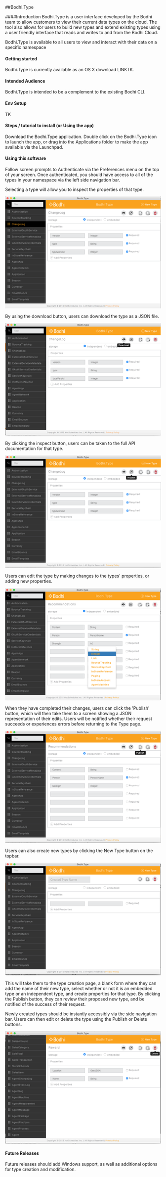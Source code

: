 ##Bodhi.Type

####Introduction
Bodhi.Type is a user interface developed by the Bodhi team to allow customers to view their current data types on the cloud. The tool also allows for users to build new types and extend existing types using a user friendly interface that reads and writes to and from the Bodhi Cloud.

Bodhi.Type is available to all users to view and interact with their data on a specific namespace

#### Getting started

Bodhi.Type is currently available as an OS X download LINKTK.

#### Intended Audience

Bodhi.Type is intended to be a complement to the existing Bodhi CLI. 

#### Env Setup

TK

#### Steps / tutorial to install (or Using the app)

Download the Bodhi.Type application. Double click on the Bodhi.Type icon to launch the app, or drag into the Applications folder to make the app available via the Launchpad.

#### Using this software

Follow screen prompts to Authenticate via the Preferences menu on the top of your screen. Once authenticated, you should have access to all of the types in your namespace via the left side navigation bar. 

Selecting a type will allow you to inspect the properties of that type. 

![Type Selection](../../images/Bodhi.Type_1.png)

By using the download button, users can download the type as a JSON file.

![Download JSON](../../images/Bodhi.Type_2.png)

By clicking the inspect button, users can be taken to the full API documentation for that type.

![Inspect Type](../../images/Bodhi.Type_3.png)

Users can edit the type by making changes to the types' properties, or adding new properties. 

![Editing Type](../../images/Bodhi.Type_4.png)

When they have completed their changes, users can click the 'Publish' button, which will then take them to a screen showing a JSON representation of their edits. Users will be notified whether their request succeeds or experiences errors before returning to the Type page.

![Publishing Type](../../images/Bodhi.Type_5.png)

Users can also create new types by clicking the New Type button on the topbar. 

![Type Creation](../../images/Bodhi.Type_6.png)


This will take them to the type creation page, a blank form where they can add the name of their new type, select whether or not it is an embedded type or an independent type, and create properties for that type. By clicking the Publish button, they can review their proposed new type, and be notified of the success of their request.

Newly created types should be instantly accessibly via the side navigation bar. Users can then edit or delete the type using the Publish or Delete buttons.

![Type Deletion](../../images/Bodhi.Type_7.png)

#### Future Releases

Future releases should add Windows support, as well as additional options for type creation and modification.
